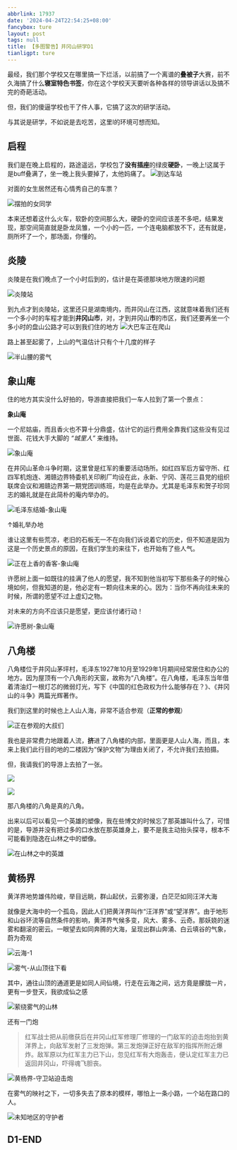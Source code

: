 ```yaml
---
abbrlink: 17937
date: '2024-04-24T22:54:25+08:00'
fancybox: ture
layout: post
tags: null
title: 【多图警告】井冈山研学D1
tianligpt: ture
---
```

最经，我们那个学校又在哪里搞一下烂活，以前搞了一个离谱的**叠被子**大赛，前不久海搞了什么**寝室特色书签**，你在这个学校天天要听各种各样的领导讲话以及搞不完的奇葩活动。

但，我们的傻逼学校也干了件人事，它搞了这次的研学活动。

与其说是研学，不如说是去吃苦，这里I的环境可想而知。

## 启程

我们是在晚上启程的，路途遥远，学校包了**没有插座**的绿皮**硬卧**，一晚上!这属于是buff叠满了，坐一晚上我头要掉了，太他妈痛了。
![到达车站](https://pic.awaae001.top/%E5%A4%A7%E4%BA%8B%E8%AE%B0/%E4%BA%95%E5%86%88%E5%B1%B1/d1/%E7%81%AB%E8%BD%A6%E7%AB%99-%E5%8E%BB_1b42018b.webp)

对面的女生居然还有心情秀自己的车票？

![摆拍的女同学](https://pic.awaae001.top/%E5%A4%A7%E4%BA%8B%E8%AE%B0/%E4%BA%95%E5%86%88%E5%B1%B1/d1/%E6%8E%92%E9%98%9F%E7%AD%89%E8%BD%A6_6a1d1419.webp)

本来还想着这什么火车，软卧的空间那么大，硬卧的空间应该差不多吧，结果发现，那空间简直就是卧龙凤雏，一个小的一匹，一个连电脑都放不下，还有就是，厕所坏了一个，那场面，你懂的。

## 炎陵

炎陵是在我们晚点了一个小时后到的，估计是在英德那块地方限速的问题

![炎陵站](https://pic.awaae001.top/%E5%A4%A7%E4%BA%8B%E8%AE%B0/%E4%BA%95%E5%86%88%E5%B1%B1/d1/%E7%82%8E%E9%99%B5%E7%AB%99_bfb25774.webp)

到九点才到炎陵站，这里还只是湖南境内，而井冈山在江西，这就意味着我们还有一个多小时的车程才能到**井冈山市**，对，才到井冈山**市**的市区，我们还要再坐一个多小时的盘山公路才可以到我们住的地方
![大巴车正在爬山](https://pic.awaae001.top/%E5%A4%A7%E4%BA%8B%E8%AE%B0/%E4%BA%95%E5%86%88%E5%B1%B1/d1/%E5%A4%A7%E5%B7%B4%E8%BD%A6%E6%AD%A3%E5%9C%A8%E7%88%AC%E5%B1%B1_0ea9fcdb.webp)

路上甚至起雾了，上山的气温估计只有个十几度的样子

![半山腰的雾气](https://pic.awaae001.top/%E5%A4%A7%E4%BA%8B%E8%AE%B0/%E4%BA%95%E5%86%88%E5%B1%B1/d1/%E5%8D%8A%E5%B1%B1%E8%85%B0%E7%9A%84%E9%9B%BE%E6%B0%94_ece6e747.webp)

## 象山庵

住的地方其实没什么好拍的，导游直接把我们一车人拉到了第一个景点：

**象山庵**

一个尼姑庙，而且香火也不算十分鼎盛，估计它的运行费用全靠我们这些没有见过世面、花钱大手大脚的 *“城里人”* 来维持。

![象山庵](https://pic.awaae001.top/%E5%A4%A7%E4%BA%8B%E8%AE%B0/%E4%BA%95%E5%86%88%E5%B1%B1/d1/%E8%B1%A1%E5%B1%B1%E5%BA%B5_7f012b4d.webp)

在井冈山革命斗争时期，这里曾是红军的重要活动场所。如红四军后方留守所、红四军机炮连、湘赣边界特委机关印刷厂均设在此，永新、宁冈、莲花三县党的组织联席会议和湘赣边界第一期党团训练班，均是在此举办。尤其是毛泽东和贺子珍同志的婚礼就是在此简朴的庵内举办的。

![毛泽东结婚-象山庵](https://pic.awaae001.top/%E5%A4%A7%E4%BA%8B%E8%AE%B0/%E4%BA%95%E5%86%88%E5%B1%B1/d1/%E6%AF%9B%E6%B3%BD%E4%B8%9C%E7%BB%93%E5%A9%9A-%E8%B1%A1%E5%B1%B1%E5%BA%B5_35246253.webp)

↑婚礼举办地

谁让这里有些荒凉，老旧的石板无一不在向我们诉说着它的历史，但不知道是因为这是一个历史景点的原因，在我们学生的来往下，也开始有了些人气。

![正在上香的香客-象山庵](https://pic.awaae001.top/%E5%A4%A7%E4%BA%8B%E8%AE%B0/%E4%BA%95%E5%86%88%E5%B1%B1/d1/%E6%AD%A3%E5%9C%A8%E4%B8%8A%E9%A6%99%E7%9A%84%E9%A6%99%E5%AE%A2-%E8%B1%A1%E5%B1%B1%E5%BA%B5_d4243d7b.webp)

许愿树上面一如既往的挂满了他人的愿望，我不知到他当初写下那些条子的时候心境如何，但我知道的是，他必定有一颗向往未来的心。因为：当你不再向往未来的时候，所谓的愿望不过上虚幻之物。

对未来的方向不应该只是愿望，更应该付诸行动！

![许愿树-象山庵](https://pic.awaae001.top/%E5%A4%A7%E4%BA%8B%E8%AE%B0/%E4%BA%95%E5%86%88%E5%B1%B1/d1/%E8%AE%B8%E6%84%BF%E6%A0%91-%E8%B1%A1%E5%B1%B1%E5%BA%B5_ca341636.webp)

## 八角楼

八角楼位于井冈山茅坪村，毛泽东1927年10月至1929年1月期间经常居住和办公的地方。因为屋顶有一个八角形的天窗，故称为“八角楼”。在八角楼，毛泽东当年借着清油灯一根灯芯的微弱灯光，写下《中国的红色政权为什么能够存在？》、《井冈山的斗争》两篇光辉著作。

我们到这里的时候也上人山人海，非常不适合参观（**正常的参观**）

![正在参观的大叔们](https://pic.awaae001.top/%E5%A4%A7%E4%BA%8B%E8%AE%B0/%E4%BA%95%E5%86%88%E5%B1%B1/d1/%E5%8F%82%E8%A7%82%E7%9A%84%E5%A4%A7%E5%8F%94%E4%BB%AC_b505fe8f.webp)

我也是非常费力地跟着人流，**挤**进了八角楼的内部，里面更是人山人海，而且，本来上我们此行目的地的二楼因为“保护文物”为理由关闭了，不允许我们去拍摄。

但，我请我们的导游上去拍了一张。

![](https://pic.awaae001.top/%E5%A4%A7%E4%BA%8B%E8%AE%B0/%E4%BA%95%E5%86%88%E5%B1%B1/d1/%E5%85%AB%E8%A7%92%E6%A5%BC%E5%86%85%E6%99%AF_acf133f8.webp)

![](https://pic.awaae001.top/%E5%A4%A7%E4%BA%8B%E8%AE%B0/%E4%BA%95%E5%86%88%E5%B1%B1/d1/%E5%85%AB%E8%A7%92%E6%A5%BC2F_87700b4b.webp)

那八角楼的八角是真的八角。

出来以后可以看见一个英雄的塑像，我在些博文的时候忘了那英雄叫什么了，可惜的是，导游并没有把过多的口水放在那英雄身上，要不是我主动抬头探寻，根本不可能看到隐逸在山林之中的塑像。

![在山林之中的英雄](https://pic.awaae001.top/%E5%A4%A7%E4%BA%8B%E8%AE%B0/%E4%BA%95%E5%86%88%E5%B1%B1/d1/%E8%8B%B1%E9%9B%84%E5%A1%91%E5%83%8F_c14da737.webp)

## 黄杨界

黄洋界地势雄伟险峻，举目远眺，群山起伏，云雾弥漫，白茫茫如同汪洋大海

就像是大海中的一个孤岛，因此人们把黄洋界叫作“汪洋界”或“望洋界”。由于地形和山谷环流等自然条件的影响，黄洋界气候多变，风大、雾多、云奇。那妖娆的迷雾和翻滚的密云。一眼望去如同奔腾的大海，呈现出群山奔涌、白云填谷的气象，蔚为奇观

![云海-1](https://pic.awaae001.top/%E5%A4%A7%E4%BA%8B%E8%AE%B0/%E4%BA%95%E5%86%88%E5%B1%B1/d1/%E4%BA%91%E6%B5%B7-1_ef8723e1.webp)

![雾气-从山顶往下看](https://pic.awaae001.top/%E5%A4%A7%E4%BA%8B%E8%AE%B0/%E4%BA%95%E5%86%88%E5%B1%B1/d1/%E9%9B%BE%E6%B0%94-2_72e6ab49.webp)

其中，通往山顶的通道更是如同人间仙境，行走在云海之间，远方竟是朦胧一片，更有一步登天，我欲成仙之感

![萦绕雾气的山林](https://pic.awaae001.top/%E5%A4%A7%E4%BA%8B%E8%AE%B0/%E4%BA%95%E5%86%88%E5%B1%B1/d1/%E8%90%A6%E7%BB%95%E8%BF%99%E9%9B%BE%E6%B0%94%E7%9A%84%E5%B1%B1%E6%9E%97_008050be.webp)

还有一门炮

> 红军战士把从前缴获后在井冈山红军修理厂修理的一门敌军的迫击炮抬到黄洋界上，向敌军发射了三发炮弹。第三发炮弹正好在敌军的指挥所附近爆炸。敌军原以为红军主力已下山，忽见红军有大炮轰击，便认定红军主力已返回井冈山，吓得魂飞胆丧。

![黄杨界-守卫站迫击炮](https://pic.awaae001.top/%E5%A4%A7%E4%BA%8B%E8%AE%B0/%E4%BA%95%E5%86%88%E5%B1%B1/d1/%E9%BB%84%E6%9D%A8%E7%95%8C-%E5%AE%88%E5%8D%AB%E7%AB%99%E8%BF%AB%E5%87%BB%E7%82%AE_d10e72c3.webp)

在雾气的映衬之下，一切多失去了原本的模样，哪怕上一条小路，一个站在路口的人。

![未知地区的守护者](https://pic.awaae001.top/%E5%A4%A7%E4%BA%8B%E8%AE%B0/%E4%BA%95%E5%86%88%E5%B1%B1/d1/%E6%9C%AA%E7%9F%A5%E5%9C%B0%E5%8C%BA%E7%9A%84%E5%AE%88%E6%8A%A4%E8%80%85_a7b9637c.webp)

## D1-END
